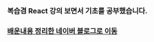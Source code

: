### 복습겸 React 강의 보면서 기초를 공부했습니다.
### [배운내용 정리한 네이버 블로그로 이동](https://blog.naver.com/fldh3369/222790821080)
